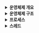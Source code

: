 <details>
<summary><b>운영체제 개요</b></summary>
<div markdown="1">

- 운영체제 소개
- 운영체제 필요성
- 운영체제 정의
- 운영체제 역할
</div>
</details>

<details>
<summary><b>운영체제 구조</b></summary>
<div markdown="1">

- 커널
- 시스템 호출
</div>
</details>

<details>
<summary><b>프로세스</b></summary>
<div markdown="1">

- 프로세스 개념
- 프로세스 상태
- 프로세스 제어 블록
- 프로세스 문맥 교환
</div>
</details>


<details>
<summary><b>스레드</b></summary>
<div markdown="1">

- 스레드 개념
- 멀티스레드의 구조
- 멀티스레드의 장단점
- 멀티 프로세스 VS 멀티 스레드
</div>
</details>
